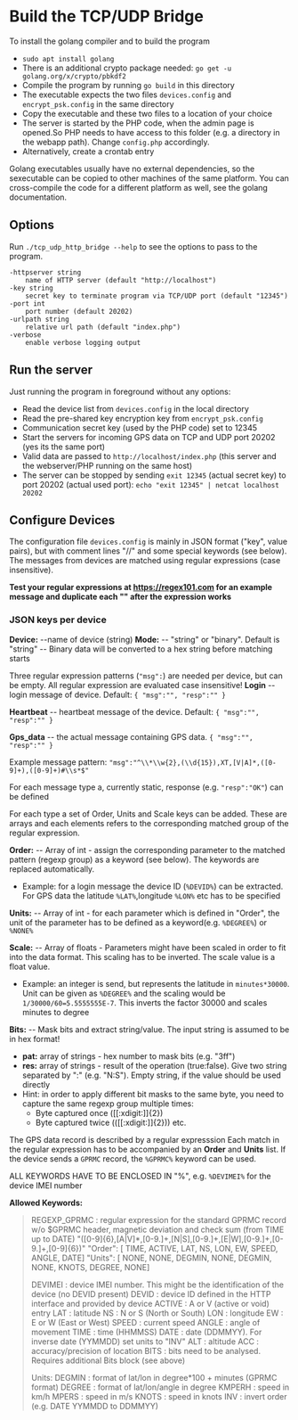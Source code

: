 Build the TCP/UDP Bridge
========================
To install the golang compiler and to build the program  
- `sudo apt install golang`
- There is an additional crypto package needed: `go get -u golang.org/x/crypto/pbkdf2`
- Compile the program by running `go build` in this directory
- The executable expects the two files `devices.config` and `encrypt_psk.config` in the same directory
- Copy the executable and these two files to a location of your choice
- The server is started by the PHP code, when the admin page is opened.So PHP needs to have access to this folder (e.g. a directory in the webapp path). Change `config.php` accordingly.
- Alternatively, create a crontab entry

Golang executables usually have no external dependencies, so the sexecutable can be copied to other machines of the same platform. You can cross-compile the code for a different platform as well, see the golang documentation.


Options
-------
Run `./tcp_udp_http_bridge --help` to see the options to pass to the program.

	-httpserver string
		name of HTTP server (default "http://localhost")
	-key string
        secret key to terminate program via TCP/UDP port (default "12345")
	-port int
        port number (default 20202)
	-urlpath string
        relative url path (default "index.php")
	-verbose
        enable verbose logging output

Run the server
--------------
Just running the program in foreground without any options:
- Read the device list from `devices.config` in the local directory
- Read the pre-shared key encryption key from `encrypt_psk.config`
- Communication secret key (used by the PHP code) set to 12345
- Start the servers for incoming GPS data on TCP and UDP port 20202 (yes its the same port) 
- Valid data are passed to `http://localhost/index.php` (this server and the webserver/PHP running on the same host)
- The server can be stopped by sending `exit 12345` (actual secret key) to port 20202 (actual used port): `echo "exit 12345" | netcat localhost 20202`


Configure Devices
-----------------
The configuration file `devices.config` is mainly in JSON format ("key", value pairs), but with comment lines "//" and some special keywords (see below).
The messages from devices are matched using regular expressions (case insensitive).

**Test your regular expressions at https://regex101.com for an example message and  duplicate each "\" after the expression works**

### JSON keys per device

**Device:**
--name of device (string)
**Mode:**
-- "string" or "binary". Default is "string" 
-- Binary data will be converted to a hex string before matching starts

Three regular expression patterns (`"msg":`) are needed per device, but can be empty. All regular expression are evaluated case insensitive!
**Login** 
-- login message of device. Default: `{ "msg":"", "resp":"" }`

**Heartbeat** 
-- heartbeat message of the device. Default: `{ "msg":"", "resp":"" }`

**Gps_data** 
-- the actual message containing GPS data. `{ "msg":"", "resp":"" }`

Example message pattern: `"msg":"^\\*\\w{2},(\\d{15}),XT,[V|A]*,([0-9]+),([0-9]+)#\\s*$"`

For each message type a, currently static, response (e.g. `"resp":"OK"`) can be defined

For each type a set of Order, Units and Scale keys can be added. These are arrays and each elements refers to the corresponding matched group of the regular expression.

**Order:**
-- Array of int - assign the corresponding parameter to the matched pattern (regexp group) as a keyword (see below). The keywords are replaced automatically. 
  - Example: for a login message the device ID (`%DEVID%`) can be extracted. For GPS data the latitude `%LAT%`,longitude `%LON%` etc has to be specified

**Units:**
-- Array of int - for each parameter which is defined in "Order", the unit of the parameter has to be defined as a keyword(e.g. `%DEGREE%`) or `%NONE%`

**Scale:**
-- Array of floats - Parameters might have been scaled in order to fit into the data format. This scaling has to be inverted. The scale value is a float value.
  - Example: an integer is send, but represents the latitude in `minutes*30000`. Unit can be given as `%DEGREE%` and the scaling would be `1/30000/60=5.5555555E-7`. This inverts the factor 30000 and scales minutes to degree

**Bits:**
-- Mask bits and extract string/value. The input string is assumed to be in hex format! 
   - **pat:** array of strings - hex number to mask bits (e.g. "3ff")
   - **res:** array of strings - result of the operation (true:false). Give two string separated by ":" (e.g. "N:S"). Empty string, if the value should be used directly
   - Hint: in order to apply different bit masks to the same byte, you need to capture the same regexp group multiple times:
     - Byte captured once ([[:xdigit:]]{2})
     - Byte captured twice (([[:xdigit:]]{2})) etc. 

The GPS data record is described by a regular expresssion
Each match in the regular expression has to be accompanied by an **Order** and **Units** list. If the device sends a `GPRMC` record, the `%GPRMC%` keyword can be used.

ALL KEYWORDS HAVE TO BE ENCLOSED IN "%", e.g. `%DEVIMEI%` for the device IMEI number

**Allowed Keywords:**
> REGEXP_GPRMC : regular expression for the standard GPRMC record w/o $GPRMC header, magnetic deviation and check sum (from TIME up to DATE)
>                "([0-9]{6},[A|V]*,[0-9.]+,[N|S],[0-9.]+,[E|W],[0-9.]+,[0-9.]+,[0-9]{6})"
> "Order": [       TIME,   ACTIVE,  LAT,    NS,   LON,    EW,   SPEED,  ANGLE,   DATE]
> "Units": [       NONE,    NONE,  DEGMIN, NONE, DEGMIN, NONE,  KNOTS, DEGREE,   NONE]
>
> DEVIMEI  : device IMEI number. This might be the identification of the device (no DEVID present)
> DEVID    : device ID defined in the HTTP interface and provided by device
> ACTIVE   : A or V (active or void) entry
> LAT      : latitude
> NS       : N or S (North or South)
> LON      : longitude
> EW       : E or W (East or West)
> SPEED    : current speed
> ANGLE    : angle of movement
> TIME     : time (HHMMSS)
> DATE     : date (DDMMYY). For inverse date (YYMMDD) set units to "INV"
> ALT      : altitude
> ACC      : accuracy/precision of location
> BITS		: bits need to be analysed. Requires additional Bits block (see above)
>
> Units:
> DEGMIN   : format of lat/lon  in degree*100 + minutes (GPRMC format)
> DEGREE   : format of lat/lon/angle  in degree
> KMPERH   : speed in km/h
> MPERS    : speed in m/s
> KNOTS    : speed in knots
> INV      : invert order (e.g. DATE YYMMDD to DDMMYY)
 
